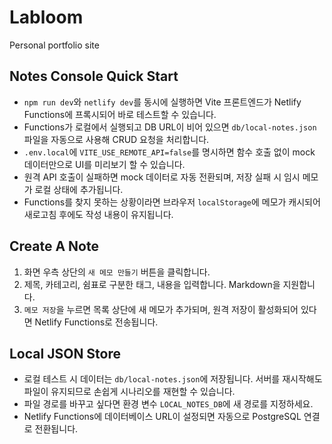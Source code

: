 # Labloom
Personal portfolio site

## Notes Console Quick Start

- `npm run dev`와 `netlify dev`를 동시에 실행하면 Vite 프론트엔드가 Netlify Functions에 프록시되어 바로 테스트할 수 있습니다.
- Functions가 로컬에서 실행되고 DB URL이 비어 있으면 `db/local-notes.json` 파일을 자동으로 사용해 CRUD 요청을 처리합니다.
- `.env.local`에 `VITE_USE_REMOTE_API=false`를 명시하면 함수 호출 없이 mock 데이터만으로 UI를 미리보기 할 수 있습니다.
- 원격 API 호출이 실패하면 mock 데이터로 자동 전환되며, 저장 실패 시 임시 메모가 로컬 상태에 추가됩니다.
- Functions를 찾지 못하는 상황이라면 브라우저 `localStorage`에 메모가 캐시되어 새로고침 후에도 작성 내용이 유지됩니다.

## Create A Note

1. 화면 우측 상단의 `새 메모 만들기` 버튼을 클릭합니다.
2. 제목, 카테고리, 쉼표로 구분한 태그, 내용을 입력합니다. Markdown을 지원합니다.
3. `메모 저장`을 누르면 목록 상단에 새 메모가 추가되며, 원격 저장이 활성화되어 있다면 Netlify Functions로 전송됩니다.

## Local JSON Store

- 로컬 테스트 시 데이터는 `db/local-notes.json`에 저장됩니다. 서버를 재시작해도 파일이 유지되므로 손쉽게 시나리오를 재현할 수 있습니다.
- 파일 경로를 바꾸고 싶다면 환경 변수 `LOCAL_NOTES_DB`에 새 경로를 지정하세요.
- Netlify Functions에 데이터베이스 URL이 설정되면 자동으로 PostgreSQL 연결로 전환됩니다.
